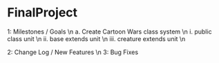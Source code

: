 FinalProject
================

1: Milestones / Goals
\n  a. Create Cartoon Wars class system
\n    i. public class unit
\n    ii. base extends unit
\n    iii. creature extends unit
\n      


2: Change Log / New Features
\n
3: Bug Fixes

